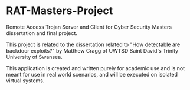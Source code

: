 # RAT-Masters-Project
Remote Access Trojan Server and Client for Cyber Security Masters dissertation and final project.

This project is related to the dissertation related to "How detectable are backdoor exploits?" by Matthew Cragg of UWTSD Saint David's Trinity University of Swansea.

This application is created and written purely for academic use and is not meant for use in real world scenarios, and will be executed on isolated virtual 
systems.
